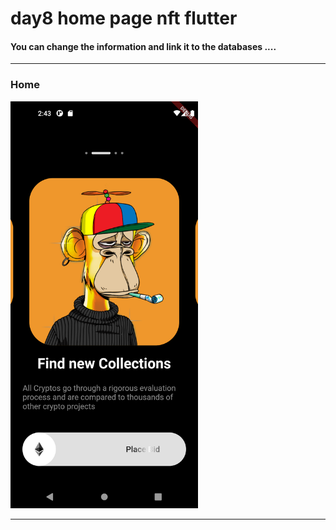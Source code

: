 <h1> day8 home page nft flutter</h1>  
<h4> You can change the information and link it to the databases ....</h4>
<hr>
<h3>Home</h3> 


<img src="https://github.com/abenkoula71/day8-home-page-nft/blob/main/Screenshot_1680187414.png" width="300" /> 




<hr>

